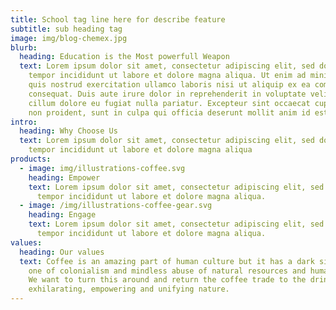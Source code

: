 ```yaml
---
title: School tag line here for describe feature
subtitle: sub heading tag
image: img/blog-chemex.jpg
blurb:
  heading: Education is the Most powerfull Weapon
  text: Lorem ipsum dolor sit amet, consectetur adipiscing elit, sed do eiusmod
    tempor incididunt ut labore et dolore magna aliqua. Ut enim ad minim veniam,
    quis nostrud exercitation ullamco laboris nisi ut aliquip ex ea commodo
    consequat. Duis aute irure dolor in reprehenderit in voluptate velit esse
    cillum dolore eu fugiat nulla pariatur. Excepteur sint occaecat cupidatat
    non proident, sunt in culpa qui officia deserunt mollit anim id est laborum
intro:
  heading: Why Choose Us
  text: Lorem ipsum dolor sit amet, consectetur adipiscing elit, sed do eiusmod
    tempor incididunt ut labore et dolore magna aliqua
products:
  - image: img/illustrations-coffee.svg
    heading: Empower
    text: Lorem ipsum dolor sit amet, consectetur adipiscing elit, sed do eiusmod
      tempor incididunt ut labore et dolore magna aliqua.
  - image: /img/illustrations-coffee-gear.svg
    heading: Engage
    text: Lorem ipsum dolor sit amet, consectetur adipiscing elit, sed do eiusmod
      tempor incididunt ut labore et dolore magna aliqua.
values:
  heading: Our values
  text: Coffee is an amazing part of human culture but it has a dark side too –
    one of colonialism and mindless abuse of natural resources and human lives.
    We want to turn this around and return the coffee trade to the drink’s
    exhilarating, empowering and unifying nature.
---
```

